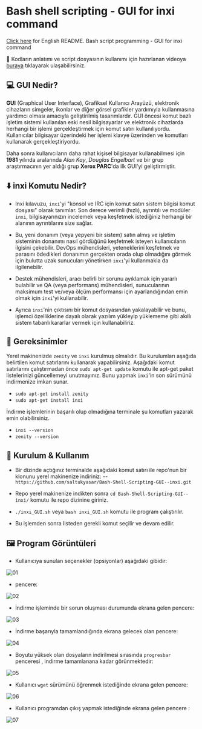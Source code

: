 # Bash shell scripting - GUI for inxi command
[Click here](EN_README.md) for English README.
Bash script programming - GUI for inxi command

:movie_camera: Kodların anlatımı ve script dosyasının kullanımı için hazırlanan videoya [buraya](https://www.youtube.com/watch?v=g921UNfYXIo) tıklayarak ulaşabilirsiniz.

## :computer: GUI Nedir?
**GUI** (Graphical User Interface), Grafiksel Kullanıcı Arayüzü, elektronik cihazların simgeler, ikonlar ve diğer görsel grafikler yardımıyla kullanmasına yardımcı olması amacıyla geliştirilmiş tasarımlardır. GUI öncesi komut bazlı işletim sistemi kullanılan eski nesil bilgisayarlar ve elektronik cihazlarda herhangi bir işlemi gerçekleştirmek için komut satırı kullanılıyordu. Kullanıcılar bilgisayar üzerindeki her işlemi  klavye  üzerinden ve komutları kullanarak gerçekleştiriyordu.

Daha sonra kullanıcıların daha rahat kişisel bilgisayar kullanabilmesi için  **1981** yılında aralarında  _Alan Kay_,  _Douglas Engelbart_ ve bir grup araştırmacının yer aldığı grup  **Xerox PARC**'da  ilk GUI'yi geliştirmiştir.

## :arrow_down: inxi Komutu Nedir?

- Inxi kılavuzu, `inxi`'yi "konsol ve IRC için komut satırı sistem bilgisi komut dosyası" olarak tanımlar. Son derece verimli (hızlı), ayrıntılı ve modüler `inxi`, bilgisayarınızın incelemek veya keşfetmek istediğiniz herhangi bir alanının ayrıntılarını size sağlar.

- Bu, yeni donanım (veya yepyeni bir sistem) satın almış ve işletim sisteminin donanımı nasıl gördüğünü keşfetmek isteyen kullanıcıların ilgisini çekebilir. DevOps mühendisleri, yeteneklerini keşfetmek ve parasını ödedikleri donanımın gerçekten orada olup olmadığını görmek için bulutta uzak sunucuları yönetirken `inxi`'yi kullanmakla da ilgilenebilir.

- Destek mühendisleri, aracı belirli bir sorunu ayıklamak için yararlı bulabilir ve QA (veya performans) mühendisleri, sunucularının maksimum test ve/veya ölçüm performansı için ayarlandığından emin olmak için `inxi`'yi kullanabilir.

- Ayrıca `inxi`'nin çıktısını bir komut dosyasından yakalayabilir ve bunu, işlemci özelliklerine dayalı olarak yazılım yükleyip yüklememe gibi akıllı sistem tabanlı kararlar vermek için kullanabiliriz.

## :floppy_disk: Gereksinimler
Yerel makinenizde `zenity` ve `inxi` kurulmuş olmalıdır. Bu kurulumları aşağıda belirtilen komut satırlarını kullanarak yapabilirsiniz. Aşağıdaki komut satırlarını çalıştırmadan önce `sudo apt-get update` komutu ile apt-get paket listelerinizi güncellemeyi unutmayınız. Bunu yapmak  `inxi`'in son sürümünü indirmenize imkan sunar.

- `sudo apt-get install zenity`
- `sudo apt-get install inxi`

İndirme işlemlerinin başarılı olup olmadığına terminale şu komutları yazarak emin olabilirsiniz.

- `inxi --version`
- `zenity --version`

## :mag_right: Kurulum & Kullanım

- Bir dizinde açtığınız terminalde aşağıdaki komut satırı ile repo'nun bir klonunu yerel makinenize indiriniz: 
-- `https://github.com/saltukyasar/Bash-Shell-Scripting-GUI--inxi.git`

- Repo yerel makinenize indikten sonra `cd Bash-Shell-Scripting-GUI--inxi/` komutu ile repo dizinine giriniz.
- `./inxi_GUI.sh` veya `bash inxi_GUI.sh` komutu ile program çalıştırılır.
- Bu işlemden sonra listeden gerekli komut seçilir ve devam edilir.

## :framed_picture: Program Görüntüleri 
- Kullanıcıya sunulan seçenekler (opsiyonlar) aşağıdaki gibidir:

![01]()
 
- pencere:

![02]()

- İndirme işleminde bir sorun oluşması durumunda ekrana gelen pencere:

![03]()

- İndirme başarıyla tamamlandığında ekrana gelecek olan pencere:

![04]()

- Boyutu yüksek olan dosyaların indirilmesi sırasında `progresbar` penceresi , indirme tamamlanana kadar görünmektedir:

![05]()

- Kullanıcı `wget` sürümünü öğrenmek istediğinde ekrana gelen pencere:

![06]()

- Kullanıcı programdan çıkış yapmak istediğinde ekrana gelen pencere :

![07]()